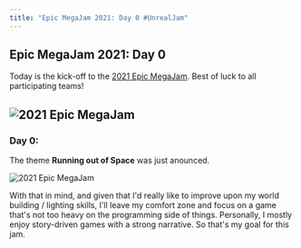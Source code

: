 ```yaml
---
title: "Epic MegaJam 2021: Day 0 #UnrealJam"
---
```

## Epic MegaJam 2021: Day 0

Today is the kick-off to the [2021 Epic MegaJam](https://itch.io/jam/2021-epic-megajam). Best of luck to all participating teams!

![2021 Epic MegaJam](https://img.itch.zone/aW1nLzY2NjA3NTUucG5n/original/dg2jZN.png "2021 Epic MegaJam #UnrealJam")
---



### Day 0:

The theme **Running out of Space** was just anounced.

![2021 Epic MegaJam](https://img.itch.zone/aW1nLzY4MzI5MTMucG5n/original/kYgUeb.png "2021 Epic MegaJam")

With that in mind, and given that I'd really like to improve upon my world building / lighting skills, I'll leave my comfort zone and focus on a game that's not too heavy on the programming side of things. Personally, I mostly enjoy story-driven games with a strong narrative. So that's my goal for this jam.